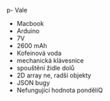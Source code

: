 p- Vale
- Macbook
- Arduino
- 7V
- 2600 mAh
- Kofeinová voda
- mechanická klávesnice
- spouštění židle dolů
- 2D array ne, radši objekty
- JSON bugy
- Nefungující hodnota pondělíQ